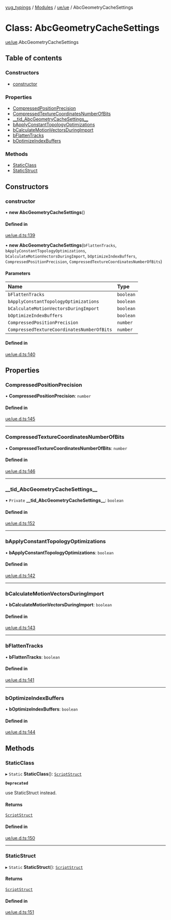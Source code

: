 [yug_typings](../README.md) / [Modules](../modules.md) / [ue/ue](../modules/ue_ue.md) / AbcGeometryCacheSettings

# Class: AbcGeometryCacheSettings

[ue/ue](../modules/ue_ue.md).AbcGeometryCacheSettings

## Table of contents

### Constructors

- [constructor](ue_ue.AbcGeometryCacheSettings.md#constructor)

### Properties

- [CompressedPositionPrecision](ue_ue.AbcGeometryCacheSettings.md#compressedpositionprecision)
- [CompressedTextureCoordinatesNumberOfBits](ue_ue.AbcGeometryCacheSettings.md#compressedtexturecoordinatesnumberofbits)
- [\_\_tid\_AbcGeometryCacheSettings\_\_](ue_ue.AbcGeometryCacheSettings.md#__tid_abcgeometrycachesettings__)
- [bApplyConstantTopologyOptimizations](ue_ue.AbcGeometryCacheSettings.md#bapplyconstanttopologyoptimizations)
- [bCalculateMotionVectorsDuringImport](ue_ue.AbcGeometryCacheSettings.md#bcalculatemotionvectorsduringimport)
- [bFlattenTracks](ue_ue.AbcGeometryCacheSettings.md#bflattentracks)
- [bOptimizeIndexBuffers](ue_ue.AbcGeometryCacheSettings.md#boptimizeindexbuffers)

### Methods

- [StaticClass](ue_ue.AbcGeometryCacheSettings.md#staticclass)
- [StaticStruct](ue_ue.AbcGeometryCacheSettings.md#staticstruct)

## Constructors

### constructor

• **new AbcGeometryCacheSettings**()

#### Defined in

[ue/ue.d.ts:139](https://github.com/YugMetaverse/yug_typings/blob/25cad34/ue/ue.d.ts#L139)

• **new AbcGeometryCacheSettings**(`bFlattenTracks`, `bApplyConstantTopologyOptimizations`, `bCalculateMotionVectorsDuringImport`, `bOptimizeIndexBuffers`, `CompressedPositionPrecision`, `CompressedTextureCoordinatesNumberOfBits`)

#### Parameters

| Name | Type |
| :------ | :------ |
| `bFlattenTracks` | `boolean` |
| `bApplyConstantTopologyOptimizations` | `boolean` |
| `bCalculateMotionVectorsDuringImport` | `boolean` |
| `bOptimizeIndexBuffers` | `boolean` |
| `CompressedPositionPrecision` | `number` |
| `CompressedTextureCoordinatesNumberOfBits` | `number` |

#### Defined in

[ue/ue.d.ts:140](https://github.com/YugMetaverse/yug_typings/blob/25cad34/ue/ue.d.ts#L140)

## Properties

### CompressedPositionPrecision

• **CompressedPositionPrecision**: `number`

#### Defined in

[ue/ue.d.ts:145](https://github.com/YugMetaverse/yug_typings/blob/25cad34/ue/ue.d.ts#L145)

___

### CompressedTextureCoordinatesNumberOfBits

• **CompressedTextureCoordinatesNumberOfBits**: `number`

#### Defined in

[ue/ue.d.ts:146](https://github.com/YugMetaverse/yug_typings/blob/25cad34/ue/ue.d.ts#L146)

___

### \_\_tid\_AbcGeometryCacheSettings\_\_

• `Private` **\_\_tid\_AbcGeometryCacheSettings\_\_**: `boolean`

#### Defined in

[ue/ue.d.ts:152](https://github.com/YugMetaverse/yug_typings/blob/25cad34/ue/ue.d.ts#L152)

___

### bApplyConstantTopologyOptimizations

• **bApplyConstantTopologyOptimizations**: `boolean`

#### Defined in

[ue/ue.d.ts:142](https://github.com/YugMetaverse/yug_typings/blob/25cad34/ue/ue.d.ts#L142)

___

### bCalculateMotionVectorsDuringImport

• **bCalculateMotionVectorsDuringImport**: `boolean`

#### Defined in

[ue/ue.d.ts:143](https://github.com/YugMetaverse/yug_typings/blob/25cad34/ue/ue.d.ts#L143)

___

### bFlattenTracks

• **bFlattenTracks**: `boolean`

#### Defined in

[ue/ue.d.ts:141](https://github.com/YugMetaverse/yug_typings/blob/25cad34/ue/ue.d.ts#L141)

___

### bOptimizeIndexBuffers

• **bOptimizeIndexBuffers**: `boolean`

#### Defined in

[ue/ue.d.ts:144](https://github.com/YugMetaverse/yug_typings/blob/25cad34/ue/ue.d.ts#L144)

## Methods

### StaticClass

▸ `Static` **StaticClass**(): [`ScriptStruct`](ue_ue.ScriptStruct.md)

**`Deprecated`**

use StaticStruct instead.

#### Returns

[`ScriptStruct`](ue_ue.ScriptStruct.md)

#### Defined in

[ue/ue.d.ts:150](https://github.com/YugMetaverse/yug_typings/blob/25cad34/ue/ue.d.ts#L150)

___

### StaticStruct

▸ `Static` **StaticStruct**(): [`ScriptStruct`](ue_ue.ScriptStruct.md)

#### Returns

[`ScriptStruct`](ue_ue.ScriptStruct.md)

#### Defined in

[ue/ue.d.ts:151](https://github.com/YugMetaverse/yug_typings/blob/25cad34/ue/ue.d.ts#L151)
